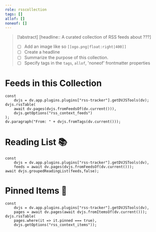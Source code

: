 ```yaml
---
role: rsscollection
tags: []
allof: []
noneof: []
---
```


> [!abstract] [headline:: A curated collection of RSS feeds about ???]
> - [ ] Add an image like so `[[ogo.png|float:right|400]]`
> - [ ] Create a headline
> - [ ] Summarize the purpose of this collection.
> - [ ] Specify tags in the `tags`, `allof`, 'noneof' frontmatter properties

# Feeds in this Collection

~~~dataviewjs
const
	dvjs = dv.app.plugins.plugins["rss-tracker"].getDVJSTools(dv);
dvjs.rssTable(
	await dv.pages(dvjs.fromFeedsOf(dv.current())),
	dvjs.getOptions("rss_context_feeds")
);
dv.paragraph("From: " + dvjs.fromTags(dv.current()));
~~~

# Reading List 📚

~~~dataviewjs
const
	dvjs = dv.app.plugins.plugins["rss-tracker"].getDVJSTools(dv),
	feeds = await dv.pages(dvjs.fromFeedsOf(dv.current()));
await dvjs.groupedReadingList(feeds,false);
~~~

# Pinned Items 📍

~~~dataviewjs
const
	dvjs = dv.app.plugins.plugins["rss-tracker"].getDVJSTools(dv),
	pages = await dv.pages(await dvjs.fromItemsOf(dv.current()));
dvjs.rssTable(
	pages.where(it => it.pinned === true),
	dvjs.getOptions("rss_context_items"));
~~~